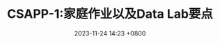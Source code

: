 ---
layout: post
title: CSAPP-1:家庭作业以及Data Lab要点
date: 2023-11-24 14:23 +0800
tags: [CSAPP]
toc: true
---